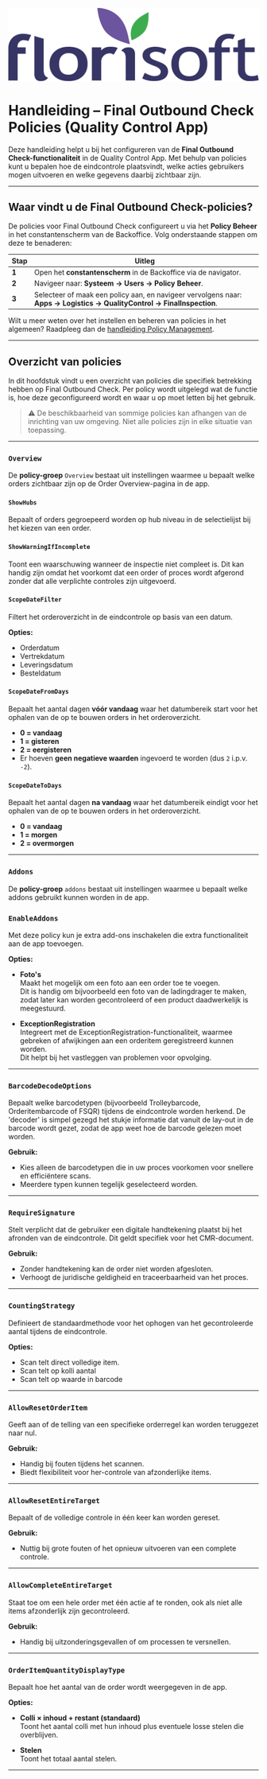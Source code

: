 ![Florisoft logo](https://raw.githubusercontent.com/florisoft/User.Manuals/main/fslogo.png)

# Handleiding – Final Outbound Check Policies (Quality Control App)

Deze handleiding helpt u bij het configureren van de **Final Outbound Check-functionaliteit** in de Quality Control App.
Met behulp van policies kunt u bepalen hoe de eindcontrole plaatsvindt, welke acties gebruikers mogen uitvoeren en welke gegevens daarbij zichtbaar zijn.

---

## Waar vindt u de Final Outbound Check-policies?

De policies voor Final Outbound Check configureert u via het **Policy Beheer** in het constantenscherm van de Backoffice.
Volg onderstaande stappen om deze te benaderen:

| Stap  | Uitleg                                                                                                                  |
| ----- | ----------------------------------------------------------------------------------------------------------------------- |
| **1** | Open het **constantenscherm** in de Backoffice via de navigator.                                                        |
| **2** | Navigeer naar: **Systeem → Users → Policy Beheer**.                                                                     |
| **3** | Selecteer of maak een policy aan, en navigeer vervolgens naar: **Apps → Logistics → QualityControl → FinalInspection**. |

Wilt u meer weten over het instellen en beheren van policies in het algemeen? Raadpleeg dan de [handleiding Policy Management](https://github.com/florisoft/User.Manuals/blob/main/BASIS/Policy%20Management/Handleiding%20Policy%20Management%20NL.md).

---

## Overzicht van policies

In dit hoofdstuk vindt u een overzicht van policies die specifiek betrekking hebben op Final Outbound Check.
Per policy wordt uitgelegd wat de functie is, hoe deze geconfigureerd wordt en waar u op moet letten bij het gebruik.

> ⚠️ De beschikbaarheid van sommige policies kan afhangen van de inrichting van uw omgeving. Niet alle policies zijn in elke situatie van toepassing.

---

### `Overview`
De **policy-groep** `Overview` bestaat uit instellingen waarmee u bepaalt welke orders zichtbaar zijn op de Order Overview-pagina in de app.

#### `ShowHubs`
Bepaalt of orders gegroepeerd worden op hub niveau in de selectielijst bij het kiezen van een order.

#### `ShowWarningIfIncomplete`
Toont een waarschuwing wanneer de inspectie niet compleet is. Dit kan handig zijn omdat het voorkomt dat een order of proces wordt afgerond zonder dat alle verplichte controles zijn uitgevoerd.  

#### `ScopeDateFilter`
Filtert het orderoverzicht in de eindcontrole op basis van een datum.

**Opties:**
* Orderdatum
* Vertrekdatum
* Leveringsdatum
* Besteldatum

#### `ScopeDateFromDays`
Bepaalt het aantal dagen **vóór vandaag** waar het datumbereik start voor het ophalen van de op te bouwen orders in het orderoverzicht.  

- **0 = vandaag**  
- **1 = gisteren**  
- **2 = eergisteren**  
- Er hoeven **geen negatieve waarden** ingevoerd te worden (dus `2` i.p.v. `-2`). 

#### `ScopeDateToDays`
Bepaalt het aantal dagen **na vandaag** waar het datumbereik eindigt voor het ophalen van de op te bouwen orders in het orderoverzicht.  

- **0 = vandaag**  
- **1 = morgen**  
- **2 = overmorgen**  

---
### `Addons`
De **policy-groep** `addons` bestaat uit instellingen waarmee u bepaalt welke addons gebruikt kunnen worden in de app.

### `EnableAddons`  
Met deze policy kun je extra add-ons inschakelen die extra functionaliteit aan de app toevoegen.  

**Opties:**

* **Foto's**  
  Maakt het mogelijk om een foto aan een order toe te voegen.  
  Dit is handig om bijvoorbeeld een foto van de ladingdrager te maken, zodat later kan worden gecontroleerd of een product daadwerkelijk is meegestuurd.

* **ExceptionRegistration**  
  Integreert met de ExceptionRegistration-functionaliteit, waarmee gebreken of afwijkingen aan een orderitem geregistreerd kunnen worden.  
  Dit helpt bij het vastleggen van problemen voor opvolging.


---

### `BarcodeDecodeOptions`
Bepaalt welke barcodetypen (bijvoorbeeld Trolleybarcode, Orderitembarcode of FSQR) tijdens de eindcontrole worden herkend. De 'decoder' is simpel gezegd het stukje informatie dat vanuit de lay-out in de barcode wordt gezet, zodat de app weet hoe de barcode gelezen moet worden.

**Gebruik:**
* Kies alleen de barcodetypen die in uw proces voorkomen voor snellere en efficiëntere scans.
* Meerdere typen kunnen tegelijk geselecteerd worden.

---

### `RequireSignature`
Stelt verplicht dat de gebruiker een digitale handtekening plaatst bij het afronden van de eindcontrole. Dit geldt specifiek voor het CMR-document.

**Gebruik:**
* Zonder handtekening kan de order niet worden afgesloten.
* Verhoogt de juridische geldigheid en traceerbaarheid van het proces.

---

### `CountingStrategy`
Definieert de standaardmethode voor het ophogen van het gecontroleerde aantal tijdens de eindcontrole.

**Opties:**
* Scan telt direct volledige item.
* Scan telt op kolli aantal
* Scan telt op waarde in barcode

---

### `AllowResetOrderItem`
Geeft aan of de telling van een specifieke orderregel kan worden teruggezet naar nul.

**Gebruik:**

* Handig bij fouten tijdens het scannen.
* Biedt flexibiliteit voor her-controle van afzonderlijke items.

---

### `AllowResetEntireTarget`
Bepaalt of de volledige controle in één keer kan worden gereset.

**Gebruik:**

* Nuttig bij grote fouten of het opnieuw uitvoeren van een complete controle.

---

### `AllowCompleteEntireTarget`
Staat toe om een hele order met één actie af te ronden, ook als niet alle items afzonderlijk zijn gecontroleerd.

**Gebruik:**

* Handig bij uitzonderingsgevallen of om processen te versnellen.

---

### `OrderItemQuantityDisplayType`  
Bepaalt hoe het aantal van de order wordt weergegeven in de app.  

**Opties:**

* **Colli × inhoud + restant (standaard)**  
  Toont het aantal colli met hun inhoud plus eventuele losse stelen die overblijven.

* **Stelen**  
  Toont het totaal aantal stelen.

---